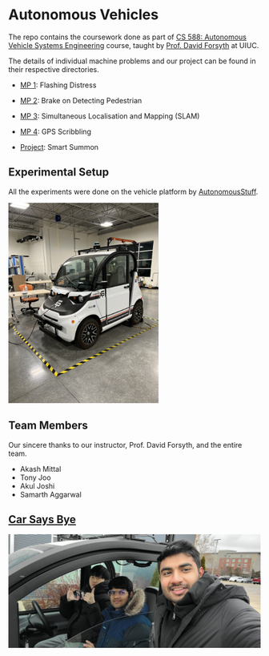 # Autonomous Vehicles

The repo contains the coursework done as part of [CS 588: Autonomous Vehicle Systems Engineering](http://luthuli.cs.uiuc.edu/~daf/courses/MAAV-22/588-2022-home.html) course, taught by [Prof. David Forsyth](http://luthuli.cs.uiuc.edu/~daf/) at UIUC.

The details of individual machine problems and our project can be found in their respective directories.

* [MP 1](mp1): Flashing Distress

* [MP 2](mp2): Brake on Detecting Pedestrian

* [MP 3](mp3): Simultaneous Localisation and Mapping (SLAM)

* [MP 4](mp4): GPS Scribbling

* [Project](project): Smart Summon

## Experimental Setup

All the experiments were done on the vehicle platform by [AutonomousStuff](https://autonomoustuff.com/).

<img src="./assets/vehicle.jpeg" alt="car-image" width="300"/>

## Team Members

Our sincere thanks to our instructor, Prof. David Forsyth, and the entire team.
* Akash Mittal
* Tony Joo
* Akul Joshi
* Samarth Aggarwal

## [Car Says Bye](https://youtu.be/cTlMY3pIvXk)
[![Bye CS588](assets/studpeople.jpg)](https://youtu.be/cTlMY3pIvXk)